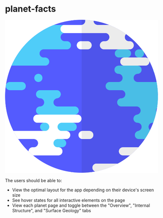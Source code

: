 # planet-facts

![](/assets/planet-earth.svg)

The users should be able to:

* View the optimal layout for the app depending on their device's screen size
* See hover states for all interactive elements on the page
* View each planet page and toggle between the "Overview", "Internal Structure", and "Surface Geology" tabs
